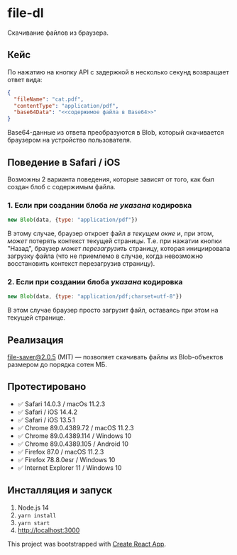 # file-dl

Скачивание файлов из браузера. 

## Кейс

По нажатию на кнопку API c задержкой в несколько секунд возвращает ответ вида:

```json
{
  "fileName": "cat.pdf",
  "contentType": "application/pdf",
  "base64Data": "<<содержимое файла в Base64>>"
}
```

Base64-данные из ответа преобразуются в Blob, который скачивается браузером на устройство пользователя.

## Поведение в Safari / iOS

Возможны 2 варианта поведения, которые зависят от того, как был создан блоб с содержимым файла.

### 1. Если при создании блоба _не указана_ кодировка

```js
new Blob(data, {type: "application/pdf"})
``` 
В этому случае, браузер откроет файл _в текущем окне_
и, при этом, _может_ потерять контекст текущей страницы. Т.е. при нажатии кнопки 
"Назад", браузер _может перезагрузить_ страницу, которая инициировала загрузку файла
(что не приемлемо в случае, когда невозможно восстановить контекст перезагрузив страницу).

### 2. Если при создании блоба _указана_ кодировка
```js
new Blob(data, {type: "application/pdf;charset=utf-8"})
```
В этом случае браузер просто загрузит файл, оставаясь при этом на текущей странице.

## Реализация 

[file-saver@2.0.5](https://github.com/eligrey/FileSaver.js) (MIT) — 
позволяет скачивать файлы из Blob-объектов 
размером до порядка сотен МБ.


## Протестировано

- ✅ Safari 14.0.3 / macOs 11.2.3
- ✅ Safari / iOS 14.4.2 
- ✅ Safari / iOS 13.5.1
- ✅ Chrome 89.0.4389.72 / macOS 11.2.3
- ✅ Chrome 89.0.4389.114 / Windows 10
- ✅ Chrome 89.0.4389.105 / Android 10
- ✅ Firefox 87.0 / macOS 11.2.3
- ✅ Firefox 78.8.0esr / Windows 10
- ✅ Internet Explorer 11 / Windows 10


## Инсталляция и запуск

1. Node.js 14
2. `yarn install` 
3. `yarn start`
4. [http://localhost:3000](http://localhost:3000)

This project was bootstrapped with [Create React App](https://github.com/facebook/create-react-app).
